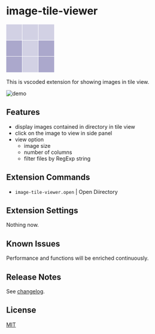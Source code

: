 # image-tile-viewer

![icon](https://github.com/ayatough/vscode-image-tile-viewer/raw/master/media/icon.png)

This is vscoded extension for showing images in tile view.

![demo](https://github.com/ayatough/vscode-image-tile-viewer/raw/master/media/demo.gif)

## Features

- display images contained in directory in tile view
- click on the image to view in side panel
- view option
  - image size
  - number of columns
  - filter files by RegExp string

## Extension Commands

- `image-tile-viewer.open` | Open Diirectory

## Extension Settings

Nothing now.

## Known Issues

Performance and functions will be enriched continuously.

## Release Notes

See [changelog](./CHANGELOG.md).

## License

[MIT](LICENSE)
